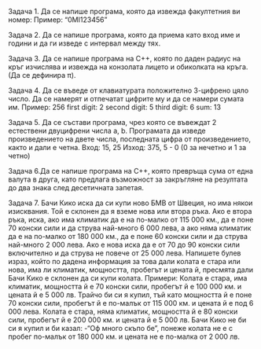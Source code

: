 Задача 1. Да се напише програма, която да извежда факултетния ви номер:
Пример: “0MI123456”

Задача 2. Да се напише програма, която да приема като вход име и години и да ги изведе с интервал между тях.

Задача 3. Да се напише програма на C++, която по даден радиус на кръг изчислява и извежда на конзолата лицето и обиколката на кръга. (Да се дефинира π).

Задача 4. Да се въведе от клавиатурата положително 3-цифрено цяло число. Да се намерят и отпечатат цифрите му и да се намери сумата им.
Пример: 256
first digit: 2
second digit: 5
third digit: 6
sum: 13

Задача 5.
Да се състави програма, чрез която се въвеждат 2 естествени двуцифрени числа a, b. Програмата да изведе произведението на двете числа, последната цифра от произведението, както и дали е четна.
Вход: 15, 25
Изход: 375, 5 - 0 (0 за нечетно и 1 за четно)

Задача 6.Да се напише програма на C++, която превръща сума от една валута в друга, като предлага възможност за закръгляне на резултата до два знака след десетичната запетая.

Задача 7.
Бачи Кико иска да си купи ново БМВ от Швеция, но има някои изисквания. Той е склонен да я вземе нова или втора ръка.
Ако е втора ръка, иска, ако има климатик да е на по-малко от 115 000 км., да е поне 70 конски сили и да струва най-много 6 000 лева, а ако няма климатик да е на по-малко от 180 000 км., да е поне 60 конски сили и да струва най-много 2 000 лева.
Ако е нова иска да е от 70 до 90 конски сили включително и да струва не повече от 25 000 лева.
Напишете булев израз, който по дадена информация за това дали колата е стара или нова, има ли климатик, мощността, пробегът и цената й, пресмята дали Бачи Кико е склонен да си купи колата.
Примери:
Колата е стара, има климатик, мощността й е 70 конски сили, пробегът й е 100 000 км. и цената й е 5 000 лв.
Трайчо би си я купил, тъй като мощността й е поне 70 конски сили, пробегът й е по-малък от 115 000 км. и цената й е под 6 000 лева.
Колата е стара, няма климатик, мощността й е 80 конски сили, пробегът й е 200 000 км. и цената й е 5 000 лв.
Бачи Кико не би си я купил и би казал: -“Оф много скъпо бе”, понеже колата не е с пробег по-малък от 180 000 км. и цената не е по-малка от 2 000 лв.
